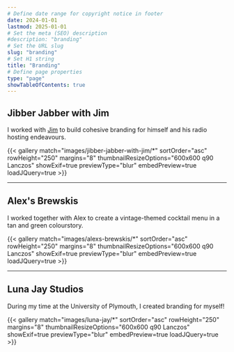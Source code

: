 ```yaml
---
# Define date range for copyright notice in footer
date: 2024-01-01
lastmod: 2025-01-01
# Set the meta (SEO) description
#description: "branding"
# Set the URL slug
slug: "branding"
# Set H1 string
title: "Branding"
# Define page properties
type: "page"
showTableOfContents: true
---
```



## Jibber Jabber with Jim

I worked with [Jim](https://jamesdavidson.xyz) to build cohesive branding for himself and his radio hosting endeavours.

{{< gallery match="images/jibber-jabber-with-jim/*" sortOrder="asc" rowHeight="250" margins="8" thumbnailResizeOptions="600x600 q90 Lanczos" showExif=true previewType="blur" embedPreview=true loadJQuery=true >}}

---

## Alex's Brewskis

I worked together with Alex to create a vintage-themed cocktail menu in a tan and green colourstory.

{{< gallery match="images/alexs-brewskis/*" sortOrder="asc" rowHeight="250" margins="8" thumbnailResizeOptions="600x600 q90 Lanczos" showExif=true previewType="blur" embedPreview=true loadJQuery=true >}}

---

## Luna Jay Studios

During my time at the University of Plymouth, I created branding for myself!

{{< gallery match="images/luna-jay/*" sortOrder="asc" rowHeight="250" margins="8" thumbnailResizeOptions="600x600 q90 Lanczos" showExif=true previewType="blur" embedPreview=true loadJQuery=true >}}
